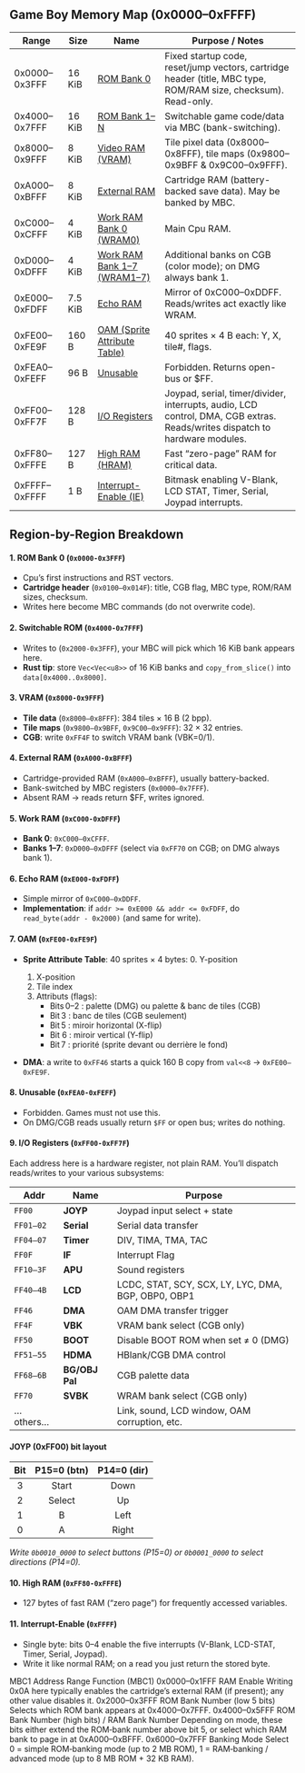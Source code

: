 
## Game Boy Memory Map (0x0000–0xFFFF)


|Range           |	Size     |               Name            |	Purpose / Notes                                     |
|----------------|-----------|-------------------------------|------------------------------------------------------|
|0x0000–0x3FFF	 |   16 KiB	 |   [ROM Bank 0](#1-rom-bank-0-0x0000-0x3fff)	                 |  Fixed startup code, reset/jump vectors, cartridge header (title, MBC type, ROM/RAM size, checksum). Read-only.                                                        |
|0x4000–0x7FFF	 |   16 KiB	 |   [ROM Bank 1–N](#2-switchable-rom-0x4000-0x7fff)                |	Switchable game code/data via MBC (bank-switching). |
|0x8000–0x9FFF	 |   8 KiB	 |   [Video RAM (VRAM)](#3-vram-0x8000-0x9fff)            |	Tile pixel data (0x8000–0x8FFF), tile maps (0x9800–0x9BFF & 0x9C00–0x9FFF).                    |
|0xA000–0xBFFF	 |   8 KiB	 |   [External RAM](#4-external-ram-0xa000-0xbfff)	             |  Cartridge RAM (battery-backed save data). May be banked by MBC.                               |
|0xC000–0xCFFF	 |   4 KiB	 |   [Work RAM Bank 0 (WRAM0)](#5-work-ram-0xc000-0xdfff)     |	Main Cpu RAM.                                       |
|0xD000–0xDFFF	 |   4 KiB	 |   [Work RAM Bank 1–7 (WRAM1–7)](#5-work-ram-0xc000-0xdfff) |	Additional banks on CGB (color mode); on DMG always bank 1.                                      |
|0xE000–0xFDFF	 |   7.5 KiB |	[Echo RAM](#6-echo-ram-0xe000-0xfdff)                     |	Mirror of 0xC000–0xDDFF. Reads/writes act exactly like WRAM.                                  |
|0xFE00–0xFE9F	 |   160 B	 |   [OAM (Sprite Attribute Table)](#7-oam-0xfe00-0xfe9f)|	40 sprites × 4 B each: Y, X, tile#, flags.          |
|0xFEA0–0xFEFF	 |   96 B	 |   [Unusable](#8-unusable-0xfea0-0xfeff)                  |	Forbidden. Returns open-bus or $FF.                 |
|0xFF00–0xFF7F	 |   128 B	 |   [I/O Registers](#9-io-registers-0xff00-0xff7f)               |	Joypad, serial, timer/divider, interrupts, audio, LCD control, DMA, CGB extras. Reads/writes dispatch to hardware modules.          |
|0xFF80–0xFFFE	 |   127 B	 |   [High RAM (HRAM)](#10-high-ram-0xff80-0xfffe)             |	Fast “zero-page” RAM for critical data.             |
|0xFFFF–0xFFFF	 |   1 B	 |   [Interrupt-Enable (IE)](#11-interrupt-enable-0xffff)       |	Bitmask enabling V-Blank, LCD STAT, Timer, Serial, Joypad interrupts.                          |

## Region-by-Region Breakdown

#### 1. ROM Bank 0 (`0x0000-0x3FFF`)
- Cpu’s first instructions and RST vectors.
- **Cartridge header** (`0x0100–0x014F`): title, CGB flag, MBC type, ROM/RAM sizes, checksum.
- Writes here become MBC commands (do not overwrite code).

#### 2. Switchable ROM (`0x4000-0x7FFF`)
- Writes to (`0x2000-0x3FFF`), your MBC will pick which 16 KiB bank appears here.
- **Rust tip**: store `Vec<Vec<u8>>` of 16 KiB banks and `copy_from_slice()` into `data[0x4000..0x8000]`.

#### 3. VRAM (`0x8000-0x9FFF`)
- **Tile data** (`0x8000–0x8FFF`): 384 tiles × 16 B (2 bpp).
- **Tile maps** (`0x9800–0x9BFF`, `0x9C00–0x9FFF`): 32 × 32 entries.
- **CGB**: write `0xFF4F` to switch VRAM bank (VBK=0/1).

#### 4. External RAM (`0xA000-0xBFFF`)
- Cartridge-provided RAM (`0xA000–0xBFFF`), usually battery-backed.
- Bank-switched by MBC registers (`0x0000–0x7FFF`).
- Absent RAM → reads return $FF, writes ignored.

#### 5. Work RAM (`0xC000-0xDFFF`)
- **Bank 0**: `0xC000–0xCFFF`.
- **Banks 1–7**: `0xD000–0xDFFF` (select via `0xFF70` on CGB; on DMG always bank 1).

#### 6. Echo RAM (`0xE000-0xFDFF`)
- Simple mirror of `0xC000–0xDDFF`.
- **Implementation**: if `addr >= 0xE000 && addr <= 0xFDFF`, do `read_byte(addr - 0x2000)` (and same for write).

#### 7. OAM (`0xFE00-0xFE9F`)
- **Sprite Attribute Table**: 40 sprites × 4 bytes:
    0. Y-position
    1. X-position
    2. Tile index
    3. Attributs (flags):
        - Bits 0–2 : palette (DMG) ou palette & banc de tiles (CGB)
        - Bit 3 : banc de tiles (CGB seulement)
        - Bit 5 : miroir horizontal (X-flip)
        - Bit 6 : miroir vertical (Y-flip)
        - Bit 7 : priorité (sprite devant ou derrière le fond)

- **DMA**: a write to `0xFF46` starts a quick 160 B copy from `val<<8` → `0xFE00–0xFE9F`.

#### 8. Unusable (`0xFEA0-0xFEFF`)
- Forbidden. Games must not use this.
- On DMG/CGB reads usually return `$FF` or open bus; writes do nothing.

#### 9. I/O Registers (`0xFF00-0xFF7F`)
Each address here is a hardware register, not plain RAM. You’ll dispatch reads/writes to your various subsystems:

| Addr      | Name           | Purpose                                             |
| --------- | -------------- | --------------------------------------------------- |
| `FF00`    | **JOYP**       | Joypad input select + state                         |
| `FF01–02` | **Serial**     | Serial data transfer                                |
| `FF04–07` | **Timer**      | DIV, TIMA, TMA, TAC                                 |
| `FF0F`    | **IF**         | Interrupt Flag                                      |
| `FF10–3F` | **APU**        | Sound registers                                     |
| `FF40–4B` | **LCD**        | LCDC, STAT, SCY, SCX, LY, LYC, DMA, BGP, OBP0, OBP1 |
| `FF46`    | **DMA**        | OAM DMA transfer trigger                            |
| `FF4F`    | **VBK**        | VRAM bank select (CGB only)                         |
| `FF50`    | **BOOT**       | Disable BOOT ROM when set ≠ 0 (DMG)                 |
| `FF51–55` | **HDMA**       | HBlank/CGB DMA control                              |
| `FF68–6B` | **BG/OBJ Pal** | CGB palette data                                    |
| `FF70`    | **SVBK**       | WRAM bank select (CGB only)                         |
| …others…  |                | Link, sound, LCD window, OAM corruption, etc.       |

#### JOYP (0xFF00) bit layout

| Bit | P15=0 (btn) | P14=0 (dir) |
|:---:|:-----------:|:-----------:|
| 3   | Start       | Down        |
| 2   | Select      | Up          |
| 1   | B           | Left        |
| 0   | A           | Right       |

_Write `0b0010_0000` to select buttons (P15=0) or `0b0001_0000` to select directions (P14=0)._


#### 10. High RAM (`0xFF80-0xFFFE`)
- 127 bytes of fast RAM (“zero page”) for frequently accessed variables.

#### 11. Interrupt-Enable (`0xFFFF`)
- Single byte: bits 0–4 enable the five interrupts (V-Blank, LCD-STAT, Timer, Serial, Joypad).
- Write it like normal RAM; on a read you just return the stored byte.

MBC1
Address Range	Function (MBC1)
0x0000–0x1FFF	RAM Enable
Writing 0x0A here typically enables the cartridge’s external RAM (if present); any other value disables it.
0x2000–0x3FFF	ROM Bank Number (low 5 bits)
Selects which ROM bank appears at 0x4000–0x7FFF.
0x4000–0x5FFF	ROM Bank Number (high bits) / RAM Bank Number
Depending on mode, these bits either extend the ROM‐bank number above bit 5, or select which RAM bank to page in at 0xA000–0xBFFF.
0x6000–0x7FFF	Banking Mode Select
0 = simple ROM‐banking mode (up to 2 MB ROM), 1 = RAM‐banking / advanced mode (up to 8 MB ROM + 32 KB RAM).
